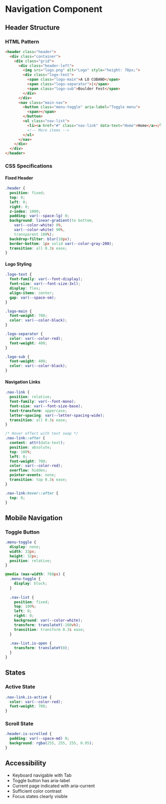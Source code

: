 # Navigation Component

## Header Structure

### HTML Pattern
```html
<header class="header">
  <div class="container">
    <div class="grid">
      <div class="header-left">
        <img src="logo.png" alt="Logo" style="height: 78px;">
        <div class="logo-text">
          <span class="logo-main">A LO CUBANO</span>
          <span class="logo-separator">|</span>
          <span class="logo-sub">Boulder Fest</span>
        </div>
      </div>
      <nav class="main-nav">
        <button class="menu-toggle" aria-label="Toggle menu">
          <span></span>
        </button>
        <ul class="nav-list">
          <li><a href="#" class="nav-link" data-text="Home">Home</a></li>
          <!-- More items -->
        </ul>
      </nav>
    </div>
  </div>
</header>
```

### CSS Specifications

#### Fixed Header
```css
.header {
  position: fixed;
  top: 0;
  left: 0;
  right: 0;
  z-index: 1000;
  padding: var(--space-lg) 0;
  background: linear-gradient(to bottom, 
    var(--color-white) 0%, 
    var(--color-white) 90%, 
    transparent 100%);
  backdrop-filter: blur(10px);
  border-bottom: 1px solid var(--color-gray-200);
  transition: all 0.3s ease;
}
```

#### Logo Styling
```css
.logo-text {
  font-family: var(--font-display);
  font-size: var(--font-size-3xl);
  display: flex;
  align-items: center;
  gap: var(--space-sm);
}

.logo-main {
  font-weight: 700;
  color: var(--color-black);
}

.logo-separator {
  color: var(--color-red);
  font-weight: 400;
}

.logo-sub {
  font-weight: 400;
  color: var(--color-black);
}
```

#### Navigation Links
```css
.nav-link {
  position: relative;
  font-family: var(--font-mono);
  font-size: var(--font-size-base);
  text-transform: uppercase;
  letter-spacing: var(--letter-spacing-wide);
  transition: all 0.3s ease;
}

/* Hover effect with text swap */
.nav-link::after {
  content: attr(data-text);
  position: absolute;
  top: 100%;
  left: 0;
  font-weight: 700;
  color: var(--color-red);
  overflow: hidden;
  pointer-events: none;
  transition: top 0.3s ease;
}

.nav-link:hover::after {
  top: 0;
}
```

## Mobile Navigation

### Toggle Button
```css
.menu-toggle {
  display: none;
  width: 32px;
  height: 32px;
  position: relative;
}

@media (max-width: 768px) {
  .menu-toggle {
    display: block;
  }
  
  .nav-list {
    position: fixed;
    top: 100%;
    left: 0;
    right: 0;
    background: var(--color-white);
    transform: translateY(-100vh);
    transition: transform 0.3s ease;
  }
  
  .nav-list.is-open {
    transform: translateY(0);
  }
}
```

## States

### Active State
```css
.nav-link.is-active {
  color: var(--color-red);
  font-weight: 700;
}
```

### Scroll State
```css
.header.is-scrolled {
  padding: var(--space-md) 0;
  background: rgba(255, 255, 255, 0.95);
}
```

## Accessibility
- Keyboard navigable with Tab
- Toggle button has aria-label
- Current page indicated with aria-current
- Sufficient color contrast
- Focus states clearly visible